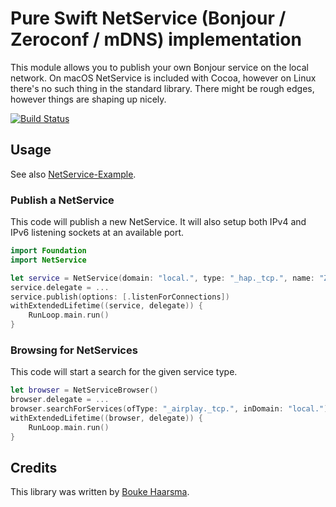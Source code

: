 # Pure Swift NetService (Bonjour / Zeroconf / mDNS) implementation

This module allows you to publish your own Bonjour service on the local
network. On macOS NetService is included with Cocoa, however on Linux there's
no such thing in the standard library. There might be rough edges, however
things are shaping up nicely.

[![Build Status](https://travis-ci.org/Bouke/NetService.svg?branch=master)](https://travis-ci.org/Bouke/NetService)

## Usage

See also [NetService-Example](https://github.com/Bouke/NetService-Example).

### Publish a NetService

This code will publish a new NetService. It will also setup both IPv4 and IPv6 listening sockets at an available port.

```swift
import Foundation
import NetService

let service = NetService(domain: "local.", type: "_hap._tcp.", name: "Zithoek", port: 0)
service.delegate = ...
service.publish(options: [.listenForConnections])
withExtendedLifetime((service, delegate)) {
    RunLoop.main.run()
}
```

### Browsing for NetServices

This code will start a search for the given service type.

```swift
let browser = NetServiceBrowser()
browser.delegate = ...
browser.searchForServices(ofType: "_airplay._tcp.", inDomain: "local.")
withExtendedLifetime((browser, delegate)) {
    RunLoop.main.run()
}
```

## Credits

This library was written by [Bouke Haarsma](https://twitter.com/BoukeHaarsma).
